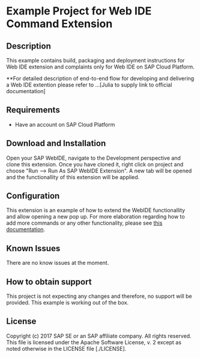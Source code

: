# Example Project for Web IDE Command Extension 

## Description

This example contains build, packaging and deployment instructions for Web IDE extension and complaints only for Web IDE on SAP Cloud Platform.

**For detailed description of end-to-end flow for developing and delivering a Web IDE extention please refer to ...[Julia to supply link to official documentation]


## Requirements

* Have an account on SAP Cloud Platform

## Download and Installation

Open your SAP WebIDE, navigate to the Development perspective and clone this extension. Once you have cloned it, right click on project and choose "Run --> Run As SAP WebIDE Extension".
A new tab will be opened and the functionallity of this extension will be applied.

## Configuration

This extension is an example of how to extend the WebIDE functionallity and allow opening a new pop up. For more elaboration regarding how to add more commands or any other functionality, please see [this documentation](https://sdk-sapwebide.dispatcher.hana.ondemand.com/index.html#/topic/4a5a02764ba445cc95fafbbed3235d6e).

## Known Issues

There are no know issues at the moment.

## How to obtain support

This project is not expecting any changes and therefore, no support will be provided. This example is working out of the box.

## License

Copyright (c) 2017 SAP SE or an SAP affiliate company. All rights reserved.
This file is licensed under the Apache Software License, v. 2 except as noted otherwise in the LICENSE file [./LICENSE].
